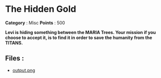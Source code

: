 # The Hidden Gold

**Category** : Misc
**Points** : 500

**Levi is hiding something between the MARIA Trees. Your mission if you choose to accept it, is to find it in order to save the humanity from the TITANS.**

## Files : 
 - [output.png](./output.png)



